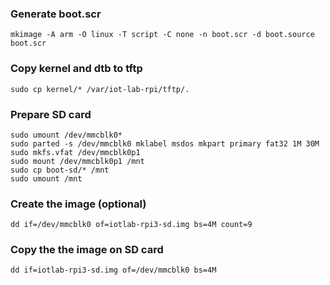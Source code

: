 ### Generate boot.scr

    mkimage -A arm -O linux -T script -C none -n boot.scr -d boot.source  boot.scr

### Copy kernel and dtb to tftp

    sudo cp kernel/* /var/iot-lab-rpi/tftp/.

### Prepare SD card

    sudo umount /dev/mmcblk0*
    sudo parted -s /dev/mmcblk0 mklabel msdos mkpart primary fat32 1M 30M
    sudo mkfs.vfat /dev/mmcblk0p1
    sudo mount /dev/mmcblk0p1 /mnt
    sudo cp boot-sd/* /mnt
    sudo umount /mnt

### Create the image (optional)
    
    dd if=/dev/mmcblk0 of=iotlab-rpi3-sd.img bs=4M count=9

### Copy the the image on SD card

    dd if=iotlab-rpi3-sd.img of=/dev/mmcblk0 bs=4M

